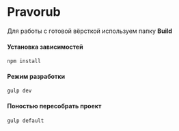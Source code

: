 # Pravorub

Для работы с готовой вёрсткой используем папку **Build**

#### Установка зависимостей

```
npm install
```

#### Режим разработки

```
gulp dev
```

#### Поностью пересобрать проект

```
gulp default
```